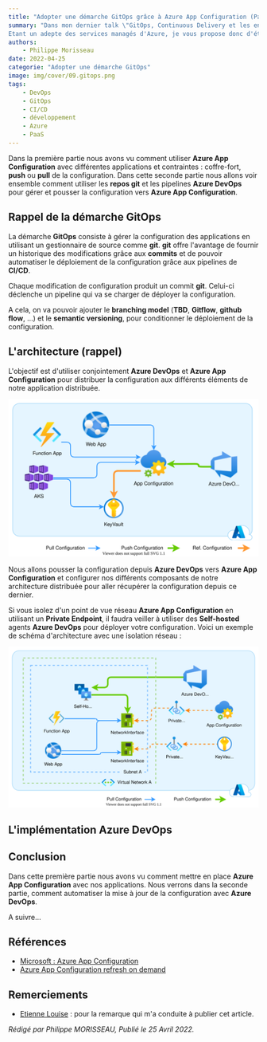 ```yaml
---
title: "Adopter une démarche GitOps grâce à Azure App Configuration (Partie 2)"
summary: "Dans mon dernier talk \"GitOps, Continuous Delivery et les environnements : comment éviter l'enfer !\", un participant m'a fait remarquer qu'il serait bien de montrer concrètement comment mettre en place une démarche GitOps avec des outils modernes.
Etant un adepte des services managés d'Azure, je vous propose donc d'étudier comment mettre en place une démarche GitOps avec Azure App Configuration."
authors:
    - Philippe Morisseau
date: 2022-04-25
categorie: "Adopter une démarche GitOps"
image: img/cover/09.gitops.png
tags:
    - DevOps
    - GitOps
    - CI/CD
    - développement
    - Azure
    - PaaS
---
```


Dans la première partie nous avons vu comment utiliser **Azure App Configuration** avec différentes applications et contraintes : coffre-fort, **push** ou **pull** de la configuration.
Dans cette seconde partie nous allons voir ensemble comment utiliser les **repos git** et les pipelines **Azure DevOps** pour gérer et pousser la configuration vers **Azure App Configuration**.

## Rappel de la démarche GitOps

La démarche **GitOps** consiste à gérer la configuration des applications en utilisant un gestionnaire de source comme **git**.
**git** offre l'avantage de fournir un historique des modifications grâce aux **commits** et de pouvoir automatiser le déploiement de la configuration grâce aux pipelines de **CI/CD**.

Chaque modification de configuration produit un commit **git**. Celui-ci déclenche un pipeline qui va se charger de déployer la configuration.

A cela, on va pouvoir ajouter le **branching model** (**TBD**, **Gitflow**, **github flow**, ...) et le **semantic versioning**, pour conditionner le déploiement de la configuration.

## L'architecture (rappel)

L'objectif est d'utiliser conjointement **Azure DevOps** et **Azure App Configuration** pour distribuer la configuration aux différents éléments de notre application distribuée.

![Architecture 1](../../../img/tips.09.gitops.002.svg)

Nous allons pousser la configuration depuis **Azure DevOps** vers **Azure App Configuration** et configurer nos différents composants de notre architecture distribuée pour aller récupérer la configuration depuis ce dernier.

Si vous isolez d'un point de vue réseau **Azure App Configuration** en utilisant un **Private Endpoint**, il faudra veiller à utiliser des **Self-hosted** agents **Azure DevOps** pour déployer votre configuration.
Voici un exemple de schéma d'architecture avec une isolation réseau :

![Architecture 2](../../../img/tips.09.gitops.003.svg)

## L'implémentation Azure DevOps


## Conclusion

Dans cette première partie nous avons vu comment mettre en place **Azure App Configuration** avec nos applications. 
Nous verrons dans la seconde partie, comment automatiser la mise à jour de la configuration avec **Azure DevOps**.  

A suivre...

## Références

- [Microsoft : Azure App Configuration](https://docs.microsoft.com/en-us/azure/azure-app-configuration/)
- [Azure App Configuration refresh on demand](https://www.bustroker.com/notes/azure-app-configuration-refresh-on-demand/)
  
## Remerciements

- [Etienne Louise](https://www.linkedin.com/in/etienne-louise-78154063/) : pour la remarque qui m'a conduite à publier cet article.

_Rédigé par Philippe MORISSEAU, Publié le 25 Avril 2022._